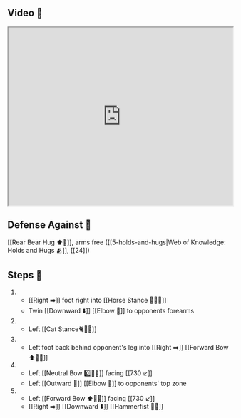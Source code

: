 ## Video 🎥

<iframe src="https://www.youtube.com/embed/kRBlmnNAyl8" width="100%" height="400"></iframe>

## Defense Against 🤺

[[Rear Bear Hug ⬆️🐻]], arms free ([[5-holds-and-hugs|Web of Knowledge: Holds and Hugs 🫂]], [[24]])

## Steps 👣

1. - [[Right ➡️]] foot right into [[Horse Stance 🏇🧍‍♂️]]
    - Twin [[Downward ⬇️]] [[Elbow 💪]] to opponents forearms
2. - Left [[Cat Stance🐈🧍‍♂️]]
3. - Left foot back behind opponent's leg into [[Right ➡️]] [[Forward Bow ⬆️🧍‍♂️]]
4. - Left [[Neutral Bow 0️⃣🧍‍♂️]] facing [[730 ↙️]]
    - Left [[Outward 🔼]] [[Elbow 💪]] to opponents' top zone
5. - Left [[Forward Bow ⬆️🧍‍♂️]] facing [[730 ↙️]]
    - [[Right ➡️]] [[Downward ⬇️]] [[Hammerfist 🔨✊]]
